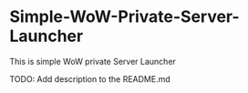 # Simple-WoW-Private-Server-Launcher
This is simple WoW private Server Launcher

TODO:
Add description to the README.md
